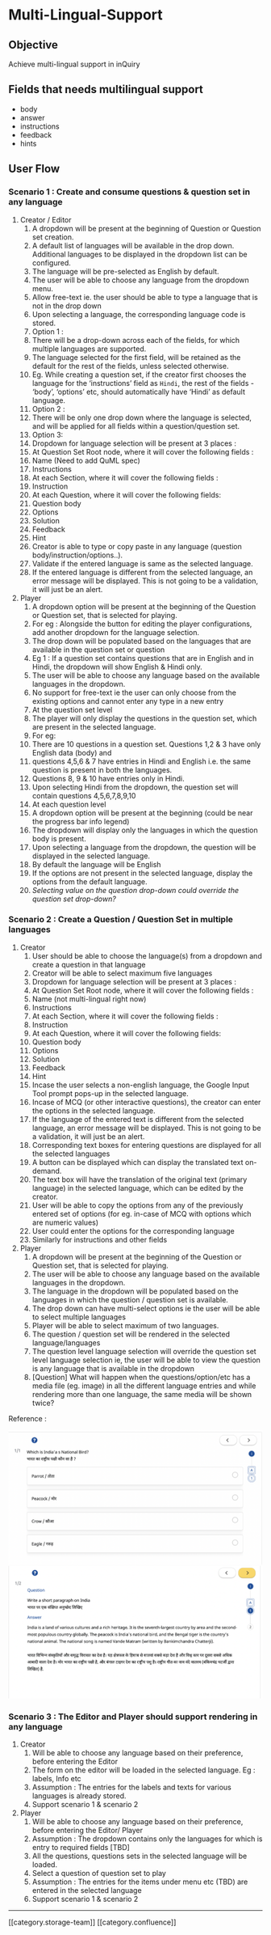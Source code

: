 # Multi-Lingual-Support

## Objective

Achieve multi-lingual support in inQuiry

## Fields that needs multilingual support

* body
* answer
* instructions
* feedback
* hints

## User Flow

### Scenario 1 : Create and consume questions & question set in any language

1. Creator / Editor
   1. A dropdown will be present at the beginning of Question or Question set creation.
   2. A default list of languages will be available in the drop down. Additional languages to be displayed in the dropdown list can be configured.
   3. The language will be pre-selected as English by default.
   4. The user will be able to choose any language from the dropdown menu.
   5. Allow free-text ie. the user should be able to type a language that is not in the drop down
   6. Upon selecting a language, the corresponding language code is stored.
   7. Option 1 :
   8. There will be a drop-down across each of the fields, for which multiple languages are supported.
   9. The language selected for the first field, will be retained as the default for the rest of the fields, unless selected otherwise.&#x20;
   10. Eg. While creating a question set, if the creator first chooses the language for the ‘instructions’ field as `Hindi`, the rest of the fields - ‘body’, ‘options’ etc, should automatically have ‘Hindi’ as default language.
   11. Option 2 :
   12. There will be only one drop down where the language is selected, and will be applied for all fields within a question/question set.
   13. Option 3:
   14. Dropdown for language selection will be present at 3 places :
   15. At Question Set Root node, where it will cover the following fields :
   16. Name (Need to add QuML spec)
   17. Instructions
   18. At each Section, where it will cover the following fields :
   19. Instruction
   20. At each Question, where it will cover the following fields:
   21. Question body
   22. Options
   23. Solution
   24. Feedback
   25. Hint
   26. Creator is able to type or copy paste in any language (question body/instruction/options..).
   27. Validate if the entered language is same as the selected language.
   28. If the entered language is different from the selected language, an error message will be displayed. This is not going to be a validation, it will just be an alert.
2. Player
   1. A dropdown option will be present at the beginning of the Question or Question set, that is selected for playing.
   2. For eg : Alongside the button for editing the player configurations, add another dropdown for the language selection.
   3. The drop down will be populated based on the languages that are available in the question set or question
   4. Eg 1 : If a question set contains questions that are in English and in Hindi, the dropdown will show English & Hindi only.
   5. The user will be able to choose any language based on the available languages in the dropdown.
   6. No support for free-text ie the user can only choose from the existing options and cannot enter any type in a new entry
   7. At the question set level
   8. The player will only display the questions in the question set, which are present in the selected language.
   9. For eg:&#x20;
   10. There are 10 questions in a question set. Questions 1,2 & 3 have only English data (body) and&#x20;
   11. questions 4,5,6 & 7 have entries in Hindi and English i.e. the same question is present in both the languages.
   12. &#x20;Questions 8, 9 & 10 have entries only in Hindi.
   13. Upon selecting Hindi from the dropdown, the question set will contain questions 4,5,6,7,8,9,10
   14. At each question level
   15. A dropdown option will be present at the beginning (could be near the progress bar info legend)
   16. The dropdown will display only the languages in which the question body is present.
   17. Upon selecting a language from the dropdown, the question will be displayed in the selected language.
   18. By default the language will be English
   19. If the options are not present in the selected language, display the options from the default language.
   20. _Selecting value on the question drop-down could override the question set drop-down?_

### Scenario 2 : Create a Question / Question Set in multiple languages

1. Creator
   1. &#x20;User should be able to choose the language(s) from a dropdown and create a question in that language
   2. Creator will be able to select maximum five languages
   3. Dropdown for language selection will be present at 3 places :
   4. At Question Set Root node, where it will cover the following fields :
   5. Name (not multi-lingual right now)
   6. Instructions
   7. At each Section, where it will cover the following fields :
   8. Instruction
   9. At each Question, where it will cover the following fields:
   10. Question body
   11. Options
   12. Solution
   13. Feedback
   14. Hint
   15. Incase the user selects a non-english language, the Google Input Tool prompt pops-up in the selected language.
   16. Incase of MCQ (or other interactive questions), the creator can enter the options in the selected language.
   17. If the language of the entered text is different from the selected language, an error message will be displayed. This is not going to be a validation, it will just be an alert.
   18. Corresponding text boxes for entering questions are displayed for all the selected languages
   19. A button can be displayed which can display the translated text on-demand.
   20. The text box will have the translation of the original text (primary language) in the selected language, which can be edited by the creator.
   21. User will be able to copy the options from any of the previously entered set of options (for eg. in-case of MCQ with options which are numeric values)
   22. User could enter the options for the corresponding language
   23. Similarly for instructions and other fields
2. Player
   1. A dropdown will be present at the beginning of the Question or Question set, that is selected for playing.
   2. The user will be able to choose any language based on the available languages in the dropdown.
   3. The language in the dropdown will be populated based on the languages in which the question / question set is available.
   4. The drop down can have multi-select options ie the user will be able to select multiple languages
   5. Player will be able to select maximum of two languages.
   6. The question / question set will be rendered in the selected language/languages
   7. The question level language selection will override the question set level language selection ie, the user will be able to view the question is any language that is available in the dropdown
   8. \[Question] What will happen when the questions/option/etc has a media file (eg. image) in all the different language entries and while rendering more than one language, the same media will be shown twice?

Reference :

![](<images/storage/Screenshot 2023-02-23 at 11.31.55 AM.png>) ![](<images/storage/Screenshot 2023-02-23 at 11.47.55 AM.png>)

### Scenario 3 : The Editor and Player should support rendering in any language

1. Creator
   1. Will be able to choose any language based on their preference, before entering the Editor
   2. The form on the editor will be loaded in the selected language. Eg : labels, Info etc
   3. Assumption : The entries for the labels and texts for various languages is already stored.
   4. Support scenario 1 & scenario 2
2. Player
   1. Will be able to choose any language based on their preference, before entering the Editor/ Player
   2. Assumption : The dropdown contains only the languages for which is entry to required fields \[TBD]
   3. All the questions, questions sets in the selected language will be loaded.
   4. Select a question of question set to play
   5. Assumption : The entries for the items under menu etc (TBD) are entered in the selected language
   6. Support scenario 1 & scenario 2

***

\[\[category.storage-team]] \[\[category.confluence]]
